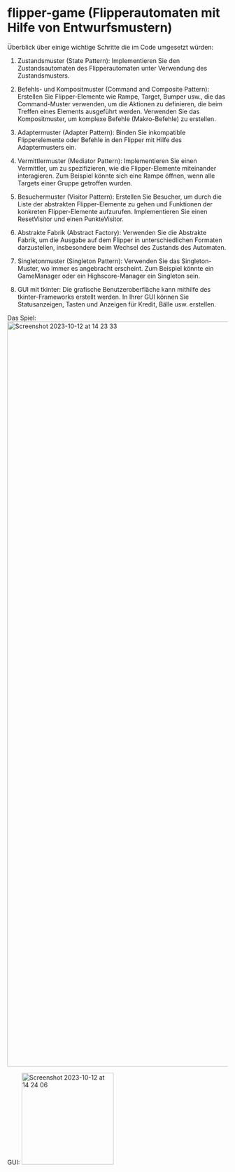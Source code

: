 # flipper-game (Flipperautomaten mit Hilfe von Entwurfsmustern)

Überblick über einige wichtige Schritte die im Code umgesetzt würden:

1. Zustandsmuster (State Pattern): Implementieren Sie den Zustandsautomaten des Flipperautomaten unter Verwendung des Zustandsmusters.

2. Befehls- und Kompositmuster (Command and Composite Pattern): Erstellen Sie Flipper-Elemente wie Rampe, Target, Bumper usw., die das Command-Muster verwenden, um die Aktionen zu definieren, die beim Treffen eines Elements ausgeführt werden. Verwenden Sie das Kompositmuster, um komplexe Befehle (Makro-Befehle) zu erstellen.

3. Adaptermuster (Adapter Pattern): Binden Sie inkompatible Flipperelemente oder Befehle in den Flipper mit Hilfe des Adaptermusters ein.

4. Vermittlermuster (Mediator Pattern): Implementieren Sie einen Vermittler, um zu spezifizieren, wie die Flipper-Elemente miteinander interagieren. Zum Beispiel könnte sich eine Rampe öffnen, wenn alle Targets einer Gruppe getroffen wurden.

5. Besuchermuster (Visitor Pattern): Erstellen Sie Besucher, um durch die Liste der abstrakten Flipper-Elemente zu gehen und Funktionen der konkreten Flipper-Elemente aufzurufen. Implementieren Sie einen ResetVisitor und einen PunkteVisitor.

6. Abstrakte Fabrik (Abstract Factory): Verwenden Sie die Abstrakte Fabrik, um die Ausgabe auf dem Flipper in unterschiedlichen Formaten darzustellen, insbesondere beim Wechsel des Zustands des Automaten.

7. Singletonmuster (Singleton Pattern): Verwenden Sie das Singleton-Muster, wo immer es angebracht erscheint. Zum Beispiel könnte ein GameManager oder ein Highscore-Manager ein Singleton sein.

8. GUI mit tkinter: Die grafische Benutzeroberfläche kann mithilfe des tkinter-Frameworks erstellt werden. In Ihrer GUI können Sie Statusanzeigen, Tasten und Anzeigen für Kredit, Bälle usw. erstellen.


Das Spiel:
<img width="1704" alt="Screenshot 2023-10-12 at 14 23 33" src="https://github.com/anasm20/flipper-game/assets/112882511/08bc295c-1eda-4f17-9428-0be9021a0cb7">

GUI:
<img width="210" alt="Screenshot 2023-10-12 at 14 24 06" src="https://github.com/anasm20/flipper-game/assets/112882511/e42b84d0-844e-4716-9bab-774b500ac361">



